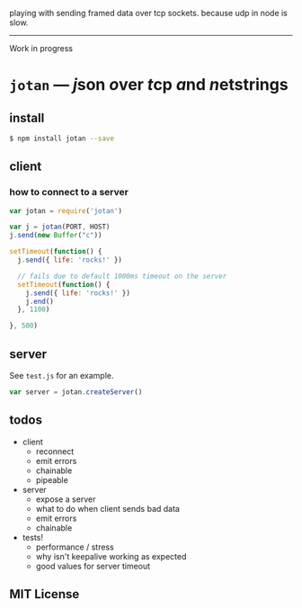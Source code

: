 playing with sending framed data over tcp sockets. because udp in node is slow.

---

Work in progress

`jotan` — *j*&zwj;son *o*&zwj;ver *t*&zwj;cp *a*&zwj;nd *n*&zwj;etstrings
===

## install

```sh
$ npm install jotan --save
```

## client

### how to connect to a server

```js
var jotan = require('jotan')

var j = jotan(PORT, HOST)
j.send(new Buffer("c"))

setTimeout(function() {
  j.send({ life: 'rocks!' })

  // fails due to default 1000ms timeout on the server
  setTimeout(function() {
    j.send({ life: 'rocks!' })
    j.end()
  }, 1100)

}, 500)
```

## server
See `test.js` for an example.

```js
var server = jotan.createServer()

```

## todos
- client
  - reconnect
  - emit errors
  - chainable
  - pipeable
- server
  - expose a server
  - what to do when client sends bad data
  - emit errors
  - chainable
- tests!
  - performance / stress
  - why isn't keepalive working as expected
  - good values for server timeout

## MIT License
